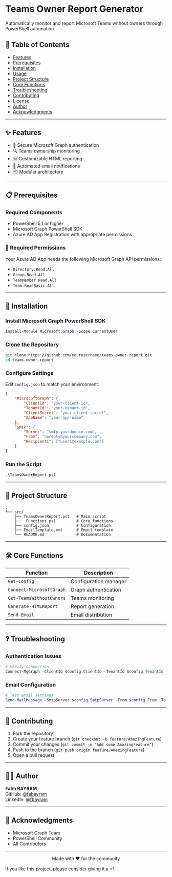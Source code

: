 # Teams Owner Report Generator

Automatically monitor and report Microsoft Teams without owners through PowerShell automation.

## 📌 Table of Contents
- [Features](#features)
- [Prerequisites](#prerequisites)
- [Installation](#installation)
- [Usage](#usage)
- [Project Structure](#project-structure)
- [Core Functions](#core-functions)
- [Troubleshooting](#troubleshooting)
- [Contributing](#contributing)
- [License](#license)
- [Author](#author)
- [Acknowledgments](#acknowledgments)

---

## ✨ Features
- 🔐 Secure Microsoft Graph authentication
- 🔍 Teams ownership monitoring
- 📊 Customizable HTML reporting
- 📧 Automated email notifications
- 📦 Modular architecture

---

## 📋 Prerequisites
### Required Components
- PowerShell 5.1 or higher
- Microsoft Graph PowerShell SDK
- Azure AD App Registration with appropriate permissions

### 🔑 Required Permissions
Your Azure AD App needs the following Microsoft Graph API permissions:
- `Directory.Read.All`
- `Group.Read.All`
- `TeamMember.Read.All`
- `Team.ReadBasic.All`

---

## 🚀 Installation
### Install Microsoft Graph PowerShell SDK
```powershell
Install-Module Microsoft.Graph -Scope CurrentUser
```

### Clone the Repository
```bash
git clone https://github.com/yourusername/teams-owner-report.git
cd teams-owner-report
```

### Configure Settings
Edit `config.json` to match your environment:
```json
{
    "MicrosoftGraph": {
        "ClientId": "your-client-id",
        "TenantId": "your-tenant-id",
        "ClientSecret": "your-client-secret",
        "AppName": "your-app-name"
    },
    "SMTP": {
        "Server": "smtp.yourdomain.com",
        "From": "noreply@yourcompany.com",
        "Recipients": ["user1@example.com"]
    }
}
```

### Run the Script
```powershell
.\TeamsOwnerReport.ps1
```

---

## 📁 Project Structure
```
.
└── src/
    ├── TeamsOwnerReport.ps1   # Main script
    ├──  Functions.ps1         # Core functions
    ├── config.json            # Configuration
    ├── EmailTemplate.xml      # Email template
    └── README.md              # Documentation
```

---

## 🛠️ Core Functions
| Function | Description |
|----------|-------------|
| `Get-Config` | Configuration manager |
| `Connect-MicrosoftGraph` | Graph authentication |
| `Get-TeamsWithoutOwners` | Teams monitoring |
| `Generate-HTMLReport` | Report generation |
| `Send-Email` | Email distribution |

---

## ❓ Troubleshooting
### Authentication Issues
```powershell
# Verify connection
Connect-MgGraph -ClientId $config.ClientId -TenantId $config.TenantId
```

### Email Configuration
```powershell
# Test email settings
Send-MailMessage -SmtpServer $config.SmtpServer -From $config.From -To $config.Recipients -Subject "Test"
```

---

## 🤝 Contributing
1. Fork the repository
2. Create your feature branch (`git checkout -b feature/AmazingFeature`)
3. Commit your changes (`git commit -m 'Add some AmazingFeature'`)
4. Push to the branch (`git push origin feature/AmazingFeature`)
5. Open a pull request

---

## 👨‍💻 Author
**Fatih BAYRAM**  
GitHub: [@fabayram](https://github.com/fabayram?tab=repositories)  
LinkedIn: [@fbayram](https://www.linkedin.com/in/fbayram/)

---

## 🙏 Acknowledgments
- Microsoft Graph Team
- PowerShell Community
- All Contributors

---

<p align="center">Made with ❤️ for the community</p>

If you like this project, please consider giving it a ⭐!
